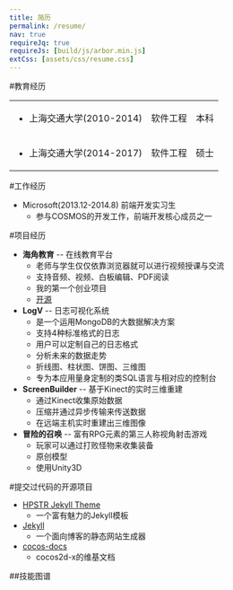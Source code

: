 ```yaml
---
title: 简历
permalink: /resume/
nav: true
requireJq: true
requireJs: [build/js/arbor.min.js]
extCss: [assets/css/resume.css]
---
```


#教育经历

<table id="education">
  <tr>
    <td><ul><li>上海交通大学(2010-2014)</li></ul></td>
    <td>软件工程</td>
    <td>本科</td>
  </tr>
  <tr>
    <td><ul><li>上海交通大学(2014-2017)</li></ul></td>
    <td>软件工程</td>
    <td>硕士</td>
  </tr>
</table>

#工作经历
- Microsoft(2013.12-2014.8) 前端开发实习生
  - 参与COSMOS的开发工作，前端开发核心成员之一

#项目经历
- **海角教育** -- 在线教育平台
  - 老师与学生仅仅依靠浏览器就可以进行视频授课与交流
  - 支持音频、视频、白板编辑、PDF阅读
  - 我的第一个创业项目
  - [开源](https://github.com/qqfish/haijiao)
- **LogV** -- 日志可视化系统
  - 是一个运用MongoDB的大数据解决方案
  - 支持4种标准格式的日志
  - 用户可以定制自己的日志格式
  - 分析未来的数据走势
  - 折线图、柱状图、饼图、三维图
  - 专为本应用量身定制的类SQL语言与相对应的控制台
- **ScreenBuilder** -- 基于Kinect的实时三维重建
  - 通过Kinect收集原始数据
  - 压缩并通过异步传输来传送数据
  - 在远端主机实时重建出三维图像
- **冒险的召唤** -- 富有RPG元素的第三人称视角射击游戏
  - 玩家可以通过打败怪物来收集装备
  - 原创模型
  - 使用Unity3D

#提交过代码的开源项目

- [HPSTR Jekyll Theme](https://github.com/mmistakes/hpstr-jekyll-theme)
  - 一个富有魅力的Jekyll模板
- [Jekyll](http://jekyllrb.com/)
  - 一个面向博客的静态网站生成器
- [cocos-docs](https://github.com/chukong/cocos-docs)
  - cocos2d-x的维基文档

##技能图谱

<canvas id="skillboard" width="800" height="400"></canvas>